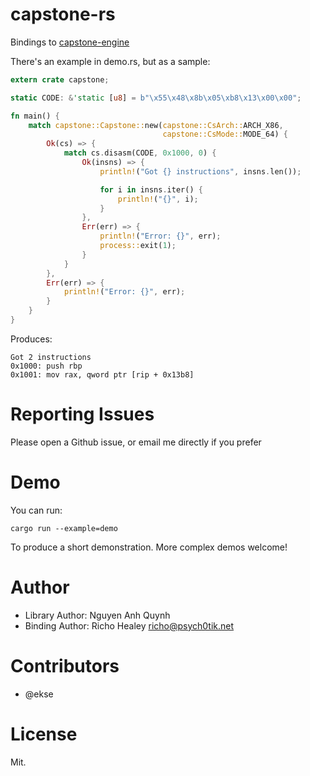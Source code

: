capstone-rs
===========

Bindings to [capstone-engine][upstream]

There's an example in demo.rs, but as a sample:

```rust
extern crate capstone;

static CODE: &'static [u8] = b"\x55\x48\x8b\x05\xb8\x13\x00\x00";

fn main() {
    match capstone::Capstone::new(capstone::CsArch::ARCH_X86,
                                  capstone::CsMode::MODE_64) {
        Ok(cs) => {
            match cs.disasm(CODE, 0x1000, 0) {
                Ok(insns) => {
                    println!("Got {} instructions", insns.len());

                    for i in insns.iter() {
                        println!("{}", i);
                    }
                },
                Err(err) => {
                    println!("Error: {}", err);
                    process::exit(1);
                }
            }
        },
        Err(err) => {
            println!("Error: {}", err);
        }
    }
}
```

Produces:

```
Got 2 instructions
0x1000: push rbp
0x1001: mov rax, qword ptr [rip + 0x13b8]
```

# Reporting Issues

Please open a Github issue, or email me directly if you prefer

# Demo

You can run:

    cargo run --example=demo

To produce a short demonstration. More complex demos welcome!

# Author

- Library Author: Nguyen Anh Quynh
- Binding Author: Richo Healey <richo@psych0tik.net>

# Contributors

- @ekse

# License

Mit.

[upstream]: http://capstone-engine.org/

